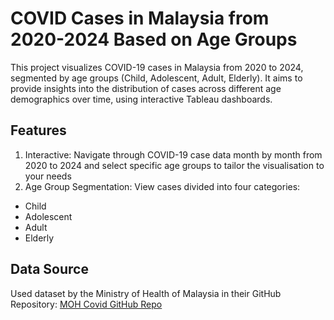 # COVID Cases in Malaysia from 2020-2024 Based on Age Groups
This project visualizes COVID-19 cases in Malaysia from 2020 to 2024, segmented by age groups (Child, Adolescent, Adult, Elderly). It aims to provide insights into the distribution of cases across different age demographics over time, using interactive Tableau dashboards.

## Features
1. Interactive: Navigate through COVID-19 case data month by month from 2020 to 2024 and select specific age groups to tailor the visualisation to your needs 
2. Age Group Segmentation: View cases divided into four categories:
- Child
- Adolescent
- Adult 
- Elderly

## Data Source
Used dataset by the Ministry of Health of Malaysia in their GitHub Repository: <a href="[https://github.com/MoH-Malaysia/covid19-public/blob/3caaec6c0367a8764f398fce6d001e9039f20b95/epidemic/cases_malaysia.csv(https://github.com/MoH-Malaysia/covid19-public/blob/main/epidemic/cases_malaysia.csv)](https://github.com/MoH-Malaysia/covid19-public/blob/main/epidemic/cases_malaysia.csv)">MOH Covid GitHub Repo</a>
